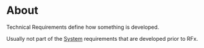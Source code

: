 # About #

Technical Requirements define how something is developed.

Usually not part of the [System](../) requirements that are developed prior to RFx.

